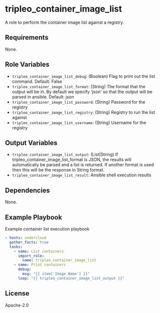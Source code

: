 tripleo_container_image_list
============================

A role to perform the container image list against a registry.

Requirements
------------

None.

Role Variables
--------------

* `tripleo_container_image_list_debug`: (Boolean) Flag to print out the list command. Default: False
* `tripleo_container_image_list_format`: (String) The format that the output will be in. By default we specify 'json' so that the output will be parsed in ansible. Default: json
* `tripleo_container_image_list_password`: (String) Password for the registry
* `tripleo_container_image_list_registry`: (String) Registry to run the list against
* `tripleo_container_image_list_username`: (String) Username for the registry

Output Variables
----------------

* `tripleo_container_image_list_output`: (List|String) If tripleo_container_image_list_format is JSON, the results will automatically be parsed and a list is returned. If another format is used then this will be the response in String format.
* `tripleo_container_image_list_result`: Ansible shell execution results

Dependencies
------------

None.

Example Playbook
----------------

Example container list execution playbook

```yaml
- hosts: undercloud
  gather_facts: true
  tasks:
    - name: List containers
      import_role:
        name: tripleo_container_image_list
    - name: Print containers
      debug:
        msg: "{{ item['Image Name'] }}"
      loop: "{{ tripleo_container_image_list_output }}"
```

License
-------

Apache-2.0
